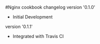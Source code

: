#Nginx cookbook changelog
version '0.1.0'

- Initial Development

version '0.1.1'

- Integrated with Travis CI
